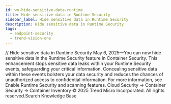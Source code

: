 ```yaml
---
id: wn-hide-sensitive-data-runtime
title: Hide sensitive data in Runtime Security
sidebar_label: Hide sensitive data in Runtime Security
description: Hide sensitive data in Runtime Security
tags:
  - endpoint-security
  - trend-vision-one
---
```


/*<![CDATA[*/ $('#title').html($('meta[name=map-description]').attr('content')); /*]]>*/ Hide sensitive data in Runtime Security May 6, 2025—You can now hide sensitive data in the Runtime Security feature in Container Security. This enhancement stops sensitive data leaks within your Runtime Security events, safeguarding your critical information. Concealing sensitive data within these events bolsters your data security and reduces the chances of unauthorized access to confidential information. For more information, see Enable Runtime Security and scanning features. Cloud Security → Container Security → Container Inventory © 2025 Trend Micro Incorporated. All rights reserved.Search Knowledge Base